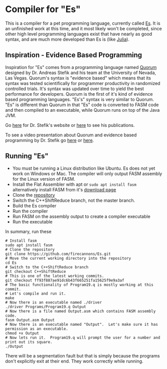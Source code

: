 # Compiler for "Es"

This is a compiler for a pet programming language, currently called [Es](https://blazblue.wiki/wiki/Es).  It is an unfinished work at this time, and it most likely won't be completed, since other high level programming languages exist that have nearly as good syntax, and are much more developed than Es is (like [Julia](https://julialang.org/)).
 
## Inspiration - Evidence Based Programming
Inspiration for "Es" comes from a programming language named [Quorum](https://quorumlanguage.com/) designed by Dr. Andreas Stefik and his team at the University of Nevada, Las Vegas.  Quorum's syntax is "evidence based" which means that its syntax was tested scientifically for programmer productivity in randomized controlled trials.  It's syntax was updated over time to yield the best performance for developers.  Quorum is the first of it's kind of evidence based programming languages.  "Es's" syntax is very similar to Quorum.  "Es" is different than Quorum in that "Es" code is converted to FASM code and then compiled to an executable, while Quorum runs on top of the Java JVM.

Go [here](https://web.cs.unlv.edu/stefika/) for Dr. Stefik's website or [here](https://web.cs.unlv.edu/stefika/research.html) to see his publications.

To see a video presentation about Quorum and evidence based programming by Dr. Stefik go [here](https://www.youtube.com/watch?v=uEFrE6cgVNY) or [here](https://www.youtube.com/watch?v=VLBSvWZ5VuQ).

## Running "Es"
- You must be running a Linux distribution like Ubuntu.  Es does not yet work on Windows or Mac.  The compiler will only output FASM assembly for the Linux version of FASM.
- Install the Flat Assembler with apt or `sudo apt install fasm`<br>alternatively install FASM from it's [download page](https://flatassembler.net/download.php)
- Clone the [repository](https://github.com/firecannons/Es.git)
- Switch the C++ShiftReduce branch, not the master branch.
- Build the Es compiler
- Run the compiler
- Run FASM on the assembly output to create a compiler executable
- Run the executable

In summary, run these
```
# Install fasm
sudo apt install fasm
# Clone the repository
git clone https://github.com/firecannons/Es.git
# Move the current working directory into the repository
cd Es
# Switch to the C++ShiftReduce branch
git checkout C++ShiftReduce
# This is one of the latest working commits.
git checkout ff93f887ae91dc6b43f665251fa15625f9e9a3af
# The basic functionality of Program19.q is mostly working at this commit.
# Let's compile and run it.
make
# Now there is an executable named ./driver
./driver Programs/Program19.q Output
# Now there is a file named Output.asm which contains FASM assembly code.
fasm Output.asm Output
# Now there is an executable named "Output".  Let's make sure it has permission as an executable.
chmod +x Output
# Now lets run it.  Program19.q will prompt the user for a number and print out its square.
./Output
```
There will be a segmentation fault but that is simply because the programs don't explicitly exit at their end.  They work correctly while running.
